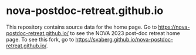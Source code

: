 # nova-postdoc-retreat.github.io
This repository contains source data for the home page.
Go to <https://nova-postdoc-retreat.github.io/> to see the NOVA 2023 post-doc retreat home page. 
To see this fork, go to <https://svaberg.github.io/nova-postdoc-retreat.github.io/>.
 
